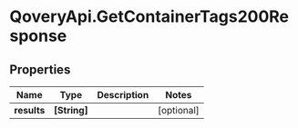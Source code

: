 # QoveryApi.GetContainerTags200Response

## Properties

Name | Type | Description | Notes
------------ | ------------- | ------------- | -------------
**results** | **[String]** |  | [optional] 


